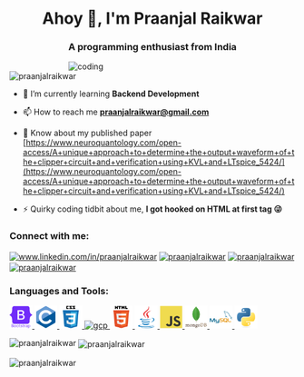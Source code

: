 <h1 align="center">Ahoy 👋, I'm Praanjal Raikwar</h1>
<h3 align="center">A programming enthusiast from India</h3>
<img align="right" alt="coding" width="400" src="https://cdn.pixabay.com/photo/2024/05/20/13/28/ai-generated-8775234_1280.png">

<p align="left"> <img src="https://komarev.com/ghpvc/?username=praanjalraikwar&label=Profile%20views&color=0e75b6&style=flat" alt="praanjalraikwar" /> </p>

- 🌱 I’m currently learning **Backend Development**

- 📫 How to reach me **praanjalraikwar@gmail.com**

- 📄 Know about my published paper [https://www.neuroquantology.com/open-access/A+unique+approach+to+determine+the+output+waveform+of+the+clipper+circuit+and+verification+using+KVL+and+LTspice_5424/](https://www.neuroquantology.com/open-access/A+unique+approach+to+determine+the+output+waveform+of+the+clipper+circuit+and+verification+using+KVL+and+LTspice_5424/)

- ⚡ Quirky coding tidbit about me, **I got hooked on HTML at first tag 😜**

<h3 align="left">Connect with me:</h3>
<p align="left">
<a href="https://linkedin.com/in/www.linkedin.com/in/praanjalraikwar" target="blank"><img align="center" src="https://raw.githubusercontent.com/rahuldkjain/github-profile-readme-generator/master/src/images/icons/Social/linked-in-alt.svg" alt="www.linkedin.com/in/praanjalraikwar" height="30" width="40" /></a>
<a href="https://instagram.com/praanjalraikwar" target="blank"><img align="center" src="https://raw.githubusercontent.com/rahuldkjain/github-profile-readme-generator/master/src/images/icons/Social/instagram.svg" alt="praanjalraikwar" height="30" width="40" /></a>
<a href="https://www.hackerrank.com/praanjalraikwar" target="blank"><img align="center" src="https://raw.githubusercontent.com/rahuldkjain/github-profile-readme-generator/master/src/images/icons/Social/hackerrank.svg" alt="praanjalraikwar" height="30" width="40" /></a>
<a href="https://auth.geeksforgeeks.org/user/praanjalraikwar" target="blank"><img align="center" src="https://raw.githubusercontent.com/rahuldkjain/github-profile-readme-generator/master/src/images/icons/Social/geeks-for-geeks.svg" alt="praanjalraikwar" height="30" width="40" /></a>
</p>

<h3 align="left">Languages and Tools:</h3>
<p align="left"> <a href="https://getbootstrap.com" target="_blank" rel="noreferrer"> <img src="https://raw.githubusercontent.com/devicons/devicon/master/icons/bootstrap/bootstrap-plain-wordmark.svg" alt="bootstrap" width="40" height="40"/> </a> <a href="https://www.cprogramming.com/" target="_blank" rel="noreferrer"> <img src="https://raw.githubusercontent.com/devicons/devicon/master/icons/c/c-original.svg" alt="c" width="40" height="40"/> </a> <a href="https://www.w3schools.com/css/" target="_blank" rel="noreferrer"> <img src="https://raw.githubusercontent.com/devicons/devicon/master/icons/css3/css3-original-wordmark.svg" alt="css3" width="40" height="40"/> </a> <a href="https://cloud.google.com" target="_blank" rel="noreferrer"> <img src="https://www.vectorlogo.zone/logos/google_cloud/google_cloud-icon.svg" alt="gcp" width="40" height="40"/> </a> <a href="https://www.w3.org/html/" target="_blank" rel="noreferrer"> <img src="https://raw.githubusercontent.com/devicons/devicon/master/icons/html5/html5-original-wordmark.svg" alt="html5" width="40" height="40"/> </a> <a href="https://www.java.com" target="_blank" rel="noreferrer"> <img src="https://raw.githubusercontent.com/devicons/devicon/master/icons/java/java-original.svg" alt="java" width="40" height="40"/> </a> <a href="https://developer.mozilla.org/en-US/docs/Web/JavaScript" target="_blank" rel="noreferrer"> <img src="https://raw.githubusercontent.com/devicons/devicon/master/icons/javascript/javascript-original.svg" alt="javascript" width="40" height="40"/> </a> <a href="https://www.mongodb.com/" target="_blank" rel="noreferrer"> <img src="https://raw.githubusercontent.com/devicons/devicon/master/icons/mongodb/mongodb-original-wordmark.svg" alt="mongodb" width="40" height="40"/> </a> <a href="https://www.mysql.com/" target="_blank" rel="noreferrer"> <img src="https://raw.githubusercontent.com/devicons/devicon/master/icons/mysql/mysql-original-wordmark.svg" alt="mysql" width="40" height="40"/> </a> <a href="https://www.python.org" target="_blank" rel="noreferrer"> <img src="https://raw.githubusercontent.com/devicons/devicon/master/icons/python/python-original.svg" alt="python" width="40" height="40"/> </a> </p>

<p><img align="left" src="https://github-readme-stats.vercel.app/api/top-langs?username=praanjalraikwar&show_icons=true&locale=en&layout=compact" alt="praanjalraikwar" /></p>

<p>&nbsp;<img align="center" src="https://github-readme-stats.vercel.app/api?username=praanjalraikwar&show_icons=true&locale=en" alt="praanjalraikwar" /></p>

<p><img align="center" src="https://github-readme-streak-stats.herokuapp.com/?user=praanjalraikwar&" alt="praanjalraikwar" /></p>

